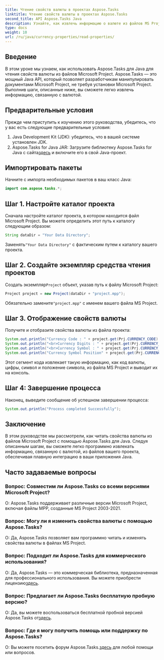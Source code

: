 ```yaml
---
title: Чтение свойств валюты в проектах Aspose.Tasks
linktitle: Чтение свойств валюты в проектах Aspose.Tasks
second_title: API Aspose.Tasks Java
description: Узнайте, как извлечь информацию о валюте из файлов MS Project с помощью Aspose.Tasks для Java. Предоставлено пошаговое руководство.
type: docs
weight: 10
url: /ru/java/currency-properties/read-properties/
---
```

## Введение
В этом уроке мы узнаем, как использовать Aspose.Tasks для Java для чтения свойств валюты из файлов Microsoft Project. Aspose.Tasks — это мощный Java API, который позволяет разработчикам манипулировать документами Microsoft Project, не требуя установки Microsoft Project. Выполнив шаги, описанные ниже, вы сможете легко извлечь информацию, связанную с валютой.
## Предварительные условия
Прежде чем приступить к изучению этого руководства, убедитесь, что у вас есть следующие предварительные условия:
1. Java Development Kit (JDK): убедитесь, что в вашей системе установлен JDK.
2.  Aspose.Tasks for Java JAR: Загрузите библиотеку Aspose.Tasks for Java с сайта[здесь](https://releases.aspose.com/tasks/java/) и включите его в свой Java-проект.
## Импортировать пакеты
Начните с импорта необходимых пакетов в ваш класс Java:
```java
import com.aspose.tasks.*;
```
## Шаг 1. Настройте каталог проекта
Сначала настройте каталог проекта, в котором находится файл Microsoft Project. Вы можете определить этот путь к каталогу следующим образом:
```java
String dataDir = "Your Data Directory";
```
 Заменять`"Your Data Directory"` с фактическим путем к каталогу вашего проекта.
## Шаг 2. Создайте экземпляр средства чтения проектов
 Создать экземпляр`Project` объект, указав путь к файлу Microsoft Project:
```java
Project project = new Project(dataDir + "project.mpp");
```
 Обязательно замените`"project.mpp"` с именем вашего файла MS Project.
## Шаг 3. Отображение свойств валюты
Получите и отобразите свойства валюты из файла проекта:
```java
System.out.println("Currency Code : " + project.get(Prj.CURRENCY_CODE).toString());
System.out.println("<br>Currency Digits : " + project.get(Prj.CURRENCY_DIGITS).toString());
System.out.println("<br>Currency Symbol : " + project.get(Prj.CURRENCY_SYMBOL).toString());
System.out.println("Currency Symbol Position" + project.get(Prj.CURRENCY_SYMBOL_POSITION).toString());
```
Этот сегмент кода извлекает такую информацию, как код валюты, цифры, символ и положение символа, из файла MS Project и выводит их на консоль.
## Шаг 4: Завершение процесса
Наконец, выведите сообщение об успешном завершении процесса:
```java
System.out.println("Process completed Successfully");
```
## Заключение
В этом руководстве мы рассмотрели, как читать свойства валюты из файлов Microsoft Project с помощью Aspose.Tasks для Java. Следуя описанным шагам, вы сможете легко программно извлекать информацию, связанную с валютой, из файлов вашего проекта, обеспечивая плавную интеграцию в ваши приложения Java.
## Часто задаваемые вопросы
### Вопрос: Совместим ли Aspose.Tasks со всеми версиями Microsoft Project?
О: Aspose.Tasks поддерживает различные версии Microsoft Project, включая файлы MPP, созданные MS Project 2003-2021.
### Вопрос: Могу ли я изменить свойства валюты с помощью Aspose.Tasks?
О: Да, Aspose.Tasks позволяет вам программно читать и изменять свойства валюты в файлах MS Project.
### Вопрос: Подходит ли Aspose.Tasks для коммерческого использования?
 О: Да, Aspose.Tasks — это коммерческая библиотека, предназначенная для профессионального использования. Вы можете приобрести лицензию[здесь](https://purchase.aspose.com/buy).
### Вопрос: Предлагает ли Aspose.Tasks бесплатную пробную версию?
 О: Да, вы можете воспользоваться бесплатной пробной версией Aspose.Tasks от[здесь](https://releases.aspose.com/).
### Вопрос: Где я могу получить помощь или поддержку по Aspose.Tasks?
 О: Вы можете посетить форум Aspose.Tasks.[здесь](https://forum.aspose.com/c/tasks/15) для любой помощи или вопросов.